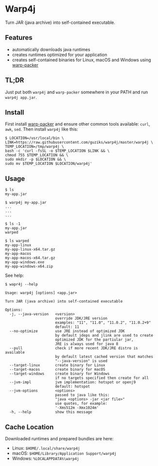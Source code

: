 # Warp4j

Turn JAR (java archive) into self-contained executable. 

## Features

- automatically downloads java runtimes
- creates runtimes optimized for your application
- creates self-contained binaries for Linux, macOS and Windows using [warp-packer](https://github.com/dgiagio/warp)

## TL;DR

Just put both `warp4j` and `warp-packer` somewhere in your PATH and run `warp4j app.jar`.

## Install

First install [warp-packer](https://github.com/dgiagio/warp/releases) and ensure other common tools available: `curl`, `awk`, `sed`. Then install `warp4j` like this:

```
$ LOCATION=/usr/local/bin \
LINK=https://raw.githubusercontent.com/guziks/warp4j/master/warp4j \
TEMP_LOCATION=/tmp/warp4j \
bash -c 'curl -fsSL -o $TEMP_LOCATION $LINK && \
chmod 755 $TEMP_LOCATION && \
sudo mkdir -p $LOCATION && \
sudo mv $TEMP_LOCATION $LOCATION/warp4j'
```

## Usage

```
$ ls
my-app.jar

$ warp4j my-app.jar
...
...
...

$ ls -1
my-app.jar
warped

$ ls warped
my-app-linux
my-app-linux-x64.tar.gz
my-app-macos
my-app-macos-x64.tar.gz
my-app-windows.exe
my-app-windows-x64.zip
```

See help:

```
$ wapr4j --help

Usage: warp4j [options] <app.jar>

Turn JAR (java archive) into self-contained executable

Options:
  -j, --java-version   <version>
                       override JDK/JRE version
                       examples: "11", "11.0", "11.0.2", "11.0.2+9"
                       default: 11
  --no-optimize        use JRE instead of optimized JDK
                       by default jdeps and jlink are used to create
                       optimized JDK for the partiular jar,
                       JRE is always used for java 8
  --pull               check if more recent JDK/JRE distro is available
                       by default latest cached version that matches
                       "--java-version" is used
  --target-linux       create binary for Linux
  --target-macos       create binary for macOS
  --target-windows     create binary for Windows
                       if no targets specified then create for all
  --jvm-impl           jvm implementation: hotspot or openj9
                       default: hotspot
  --jvm-options        <options>
                       passed to java like this:
                       "java <options> -jar <jar file>"
                       use quotes, for example:
                       '-Xms512m -Xmx1024m'
  -h, --help           show this message
```

## Cache Location

Downloaded runtimes and prepared bundles are here:

- Linux: `$HOME/.local/share/warp4j`
- macOS: `$HOME/Library/Application Support/warp4j`
- Windows: `%LOCALAPPDATA%\warp4j`
